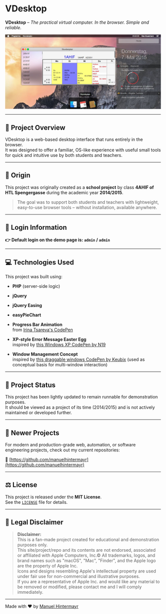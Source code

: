 # VDesktop

**VDesktop** – *The practical virtual computer. In the browser. Simple and reliable.*

![VDesktop mac-style logo](assets/images/preview_pic.jpg)

---

## 🧭 Project Overview

VDesktop is a web-based desktop interface that runs entirely in the browser.  
It was designed to offer a familiar, OS-like experience with useful small tools for quick and intuitive use by both students and teachers.

---

## 🏫 Origin

This project was originally created as a **school project** by class **4AHIF of HTL Spengergasse** during the academic year **2014/2015**.

> The goal was to support both students and teachers with lightweight, easy-to-use browser tools – without installation, available anywhere.

---

## 🚨 Login Information

**👉 Default login on the demo page is: `admin` / `admin`**

---

## 💻 Technologies Used

This project was built using:

- **PHP** (server-side logic)
- **jQuery**
- **jQuery Easing**
- **easyPieChart**
- **Progress Bar Animation**  
  from [Irina Tsareva's CodePen](https://codepen.io/Irina_Tsareva/pen/oNrLKr)

- **XP-style Error Message Easter Egg**  
  inspired by [this Windows XP CodePen by N19](https://codepen.io/N19/pen/ZYrrrN)

- **Window Management Concept**  
  inspired by [this draggable windows CodePen by Keubix](https://codepen.io/Keubix/pen/LEeXQr) (used as conceptual basis for multi-window interaction)

---

## 🧪 Project Status

This project has been lightly updated to remain runnable for demonstration purposes.  
It should be viewed as a project of its time (2014/2015) and is not actively maintained or developed further.

---

## 🚀 Newer Projects

For modern and production-grade web, automation, or software engineering projects, check out my current repositories:

🔗 [https://github.com/manuelhintermayr](https://github.com/manuelhintermayr)

---

## ⚖️ License

This project is released under the **MIT License**.  
See the [`LICENSE`](./LICENSE) file for details.

---

## 📜 Legal Disclaimer

> **Disclaimer:**  
> This is a fan-made project created for educational and demonstration purposes only.  
> This site/project/repo and its contents are not endorsed, associated or affiliated with Apple Computers, Inc.©
> All trademarks, logos, and brand names such as "macOS", "Mac", "Finder", and the Apple logo are the property of Apple Inc.  
> Icons and designs resembling Apple's intellectual property are used under fair use for non-commercial and illustrative purposes.  
> If you are a representative of Apple Inc. and would like any material to be removed or modified, please contact me and I will comply immediately.

---

Made with ❤️ by [Manuel Hintermayr](https://manuelhintermayr.com)
